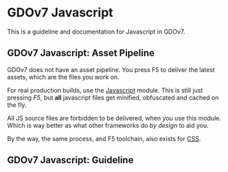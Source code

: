 # GDOv7 Javascript

This is a guideline and documentation for Javascript in GDOv7.


## GDOv7 Javascript: Asset Pipeline

GDOv7 does not have an asset pipeline.
You press F5 to deliver the latest assets,
which are the files you work on.

For real production builds, use the
[Javascript](https://github.com/gizmore/phpgdo-javascript)
module.
This is still just pressing *F5*,
but **all** javascript files get minified,
obfuscated and cached on the fly.

All JS source files are forbidden to be delivered, when you use this module.
Which is way better as what other frameworks do *by design* to aid you.

By the way, the same process, and F5 toolchain, also exists for
[CSS](https://github.com/gizmore/phpgdo-css).


## GDOv7 Javascript: Guideline
